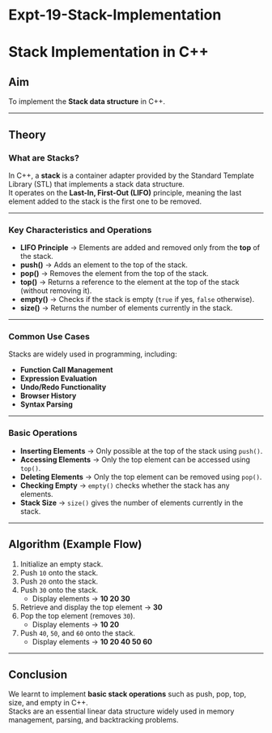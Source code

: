 # Expt-19-Stack-Implementation

# Stack Implementation in C++

## Aim
To implement the **Stack data structure** in C++.

---

## Theory

### What are Stacks?
In C++, a **stack** is a container adapter provided by the Standard Template Library (STL) that implements a stack data structure.  
It operates on the **Last-In, First-Out (LIFO)** principle, meaning the last element added to the stack is the first one to be removed.

---

### Key Characteristics and Operations
- **LIFO Principle** → Elements are added and removed only from the **top** of the stack.  
- **push()** → Adds an element to the top of the stack.  
- **pop()** → Removes the element from the top of the stack.  
- **top()** → Returns a reference to the element at the top of the stack (without removing it).  
- **empty()** → Checks if the stack is empty (`true` if yes, `false` otherwise).  
- **size()** → Returns the number of elements currently in the stack.  

---

### Common Use Cases
Stacks are widely used in programming, including:
- **Function Call Management**
- **Expression Evaluation**
- **Undo/Redo Functionality**
- **Browser History**
- **Syntax Parsing**

---

### Basic Operations
- **Inserting Elements** → Only possible at the top of the stack using `push()`.  
- **Accessing Elements** → Only the top element can be accessed using `top()`.  
- **Deleting Elements** → Only the top element can be removed using `pop()`.  
- **Checking Empty** → `empty()` checks whether the stack has any elements.  
- **Stack Size** → `size()` gives the number of elements currently in the stack.  

---

## Algorithm (Example Flow)
1. Initialize an empty stack.  
2. Push `10` onto the stack.  
3. Push `20` onto the stack.  
4. Push `30` onto the stack.  
   - Display elements → **10 20 30**  
5. Retrieve and display the top element → **30**  
6. Pop the top element (removes `30`).  
   - Display elements → **10 20**  
7. Push `40`, `50`, and `60` onto the stack.  
   - Display elements → **10 20 40 50 60**  

---

## Conclusion
We learnt to implement **basic stack operations** such as push, pop, top, size, and empty in C++.  
Stacks are an essential linear data structure widely used in memory management, parsing, and backtracking problems.
